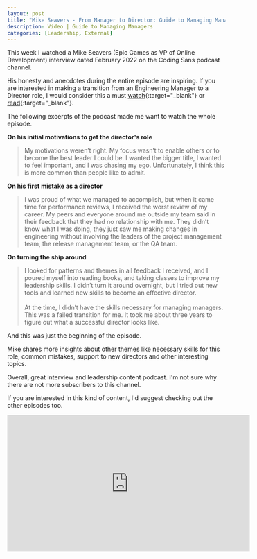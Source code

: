 ```yaml
---
layout: post
title: "Mike Seavers - From Manager to Director: Guide to Managing Managers"
description: Video | Guide to Managing Managers
categories: [Leadership, External]
---
```


This week I watched a Mike Seavers (Epic Games as VP of Online Development) interview dated February 2022 on the Coding Sans podcast channel.

His honesty and anecdotes during the entire episode are inspiring. If you are interested in making a transition from an Engineering Manager to a Director role, I would consider this a must [watch](https://www.youtube.com/watch?v=r6x0lTzfBMI){:target="_blank"} or [read](https://codingsans.com/blog/managing-managers){:target="_blank"}.

The following excerpts of the podcast made me want to watch the whole episode.

**On his initial motivations to get the director's role**
> My motivations weren’t right. My focus wasn’t to enable others or to become the best leader I could be. I wanted the bigger title, I wanted to feel important, and I was chasing my ego. Unfortunately, I think this is more common than people like to admit.

**On his first mistake as a director**
> I was proud of what we managed to accomplish, but when it came time for performance reviews, I received the worst review of my career. My peers and everyone around me outside my team said in their feedback that they had no relationship with me. They didn’t know what I was doing, they just saw me making changes in engineering without involving the leaders of the project management team, the release management team, or the QA team.

**On turning the ship around**
> I looked for patterns and themes in all feedback I received, and I poured myself into reading books, and taking classes to improve my leadership skills. I didn’t turn it around overnight, but I tried out new tools and learned new skills to become an effective director. <br><br>At the time, I didn’t have the skills necessary for managing managers. This was a failed transition for me. It took me about three years to figure out what a successful director looks like.

And this was just the beginning of the episode.

Mike shares more insights about other themes like necessary skills for this role, common mistakes, support to new directors and other interesting topics.

Overall, great interview and leadership content podcast. I'm not sure why there are not more subscribers to this channel.

If you are interested in this kind of content, I'd suggest checking out the other episodes too.

<div class="video-fluid-wrapper">
<iframe width="560" height="315" src="https://www.youtube.com/embed/r6x0lTzfBMI" title="YouTube video player" frameborder="0" allow="accelerometer; autoplay; clipboard-write; encrypted-media; gyroscope; picture-in-picture" allowfullscreen></iframe>
</div>
